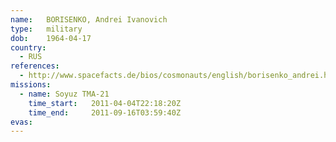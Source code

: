 ```yaml
---
name:	BORISENKO, Andrei Ivanovich
type:	military
dob:	1964-04-17
country:
  - RUS
references:
  - http://www.spacefacts.de/bios/cosmonauts/english/borisenko_andrei.htm
missions:
  - name: Soyuz TMA-21
    time_start:   2011-04-04T22:18:20Z
    time_end:     2011-09-16T03:59:40Z
evas:
---
```

